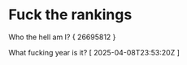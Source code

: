 # Fuck the rankings

Who the hell am I?
{ 26695812 }

What fucking year is it?
[ 2025-04-08T23:53:20Z ]
